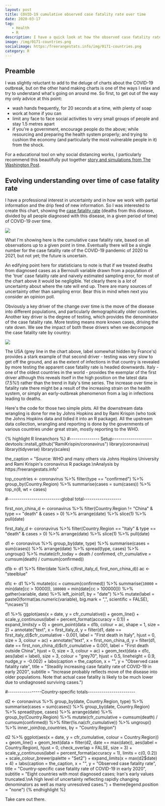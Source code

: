 ```yaml
---
layout: post
title: COVID-19 cumulative observed case fatality rate over time
date: 2020-03-17
tag: 
   - Health
   - R
description: I have a quick look at how the observed case fatality rate of COVID-19 has evolved over time so far.
image: /img/0171-countries.png
socialimage: https:/freerangestats.info/img/0171-countries.png
category: R
---
```


## Preamble

I was slightly reluctant to add to the deluge of charts about the COVID-19 outbreak, but on the other hand making charts is one of the ways I relax and try to understand what's going on around me. So first, to get out of the way my only advice at this point:

- wash hands frequently, for 20 seconds at a time, with plenty of soap
- work at home if you can
- limit any face to face social activities to very small groups of people and stay 1.5 metres apart
- if you're a government, encourage people do the above; while resourcing and preparing the health system properly; and trying to cushion the economy (and particularly the most vulnerable people in it) from the shock.

For a educational tool on why social distancing works, I particularly recommend this beautifully put together [story and simulations from The Washington Post](https://www.washingtonpost.com/graphics/2020/world/corona-simulator/).

## Evolving understanding over time of case fatality rate

I have a professional interest in uncertainty and in how we work with partial information and the drip feed of new information. So I was interested to create this chart, showing the [case fatality rate](https://en.wikipedia.org/wiki/Case_fatality_rate) (deaths from this disease, divided by all people diagnosed with this disease, in a given period of time) of COVID-19 over time.

<object type="image/svg+xml" data='/img/0171-global.svg' width='100%'><img src='/img/0171-global.png'></object>

What I'm showing here is the cumulative case fatality rate, based on all observations up to a given point in time. Eventually there will be a single number for the case fatality rate of the COVID-19 pandemic of 2020 to 2021, but not yet; the future is uncertain.

An edifying point here for statisticians to note is that if we treated deaths from diagnosed cases as a Bernoulli variable drawn from a population of the 'true' case fatality rate and naively estimated sampling error, for most of the chart above it would be negligible. Yet clearly there is a *lot* of uncertainty about where the rate will end up. There are many sources of uncertainty other than sampling error. Bear this in mind when next you consider an opinion poll.

Obviously a key driver of the change over time is the move of the disease into different populations, and particularly demographically older countries. Another key driver is the degree of testing, which provides the denominator of the case fatality rate. More testing means more known cases, driving the rate down. We see the impact of both these drivers when we decompose the case fatality rate by country:

<object type="image/svg+xml" data='/img/0171-countries.svg' width='100%'><img src='/img/0171-countries.png'></object>

The USA (grey line in the chart above, label somewhat hidden by France's) provides a stark example of that second driver - testing was very slow to get off the ground, and as the extent of infections in that country is revealed by more testing the apparent case fatality rate is headed downwards. Italy - one of the oldest countries in the world - provides the exemplar of the first driver although this reveals itself in the high position on the latest data (7.5%!) rather than the trend in Italy's time series. The increase over time in fatality rate there might be a result of the increasing strain on the health system, or simply an early-outbreak phenomenon from a lag in infections leading to deaths.

Here's the code for those two simple plots. All the downstream data wrangling is done for me by Johns Hopkins and by Rami Krispin (who took the Johns Hopkins data and tidied it into an R package). All the upstream data collection, wrangling and reporting is done by the governments of various countries under great strain, mostly reporting to the WHO.

{% highlight R lineanchors %}
#--------------- Setup--------------------
devtools::install_github("RamiKrispin/coronavirus")
library(coronavirus)
library(tidyverse)
library(scales)

the_caption = "Source: WHO and many others via Johns Hopkins University and Rami Krispin's coronavirus R package.\nAnalysis by https:/freerangestats.info"

top_countries <- coronavirus %>%
  filter(type == "confirmed") %>%
  group_by(Country.Region) %>%
  summarise(cases = sum(cases)) %>%
  top_n(8, wt = cases)

#---------------------------global total-------------------

first_non_china_d <- coronavirus %>%
  filter(Country.Region != "China" & type == "death" & cases > 0) %>%
  arrange(date) %>%
  slice(1) %>%
  pull(date)

first_italy_d <- coronavirus %>%
  filter(Country.Region == "Italy" & type == "death" & cases > 0) %>%
  arrange(date) %>%
  slice(1) %>%
  pull(date)


d1 <- coronavirus %>%
  group_by(date, type) %>%
  summarise(cases = sum(cases)) %>%
  arrange(date) %>%
  spread(type, cases) %>%
  ungroup() %>%
  mutate(cfr_today = death / confirmed,
         cfr_cumulative = cumsum(death) / cumsum(confirmed))

d1b <- d1 %>%
  filter(date %in% c(first_italy_d, first_non_china_d))
ac <- "steelblue"

d1c <- d1 %>%
  mutate(cc = cumsum(confirmed)) %>% 
  summarise(`10000` = min(date[cc > 10000]),
         `100000` = min(date[cc > 100000])) %>%
  gather(variable, date) %>%
  left_join(d1, by = "date") %>%
  mutate(label = paste0(format(as.numeric(variable), big.mark = ",", scientific = FALSE), "\ncases"))

d1 %>%
  ggplot(aes(x = date, y = cfr_cumulative)) +
  geom_line() +
  scale_y_continuous(label = percent_format(accuracy = 0.1)) +
  expand_limits(y = 0) +
  geom_point(data = d1b, colour = ac, shape = 1, size = 2) +
  annotate("text", x = first_italy_d, 
           y = filter(d1, date == first_italy_d)$cfr_cumulative - 0.001, 
           label = "First death in Italy",
           hjust = 0, size = 3, colour = ac) +
  annotate("text", x = first_non_china_d, 
           y = filter(d1, date == first_non_china_d)$cfr_cumulative + 0.001, 
           label = "First death outside China",
           hjust = 0, size = 3, colour = ac) +
  geom_text(data = d1c, aes(label = label), 
            size = 3, colour = "grey70", 
            hjust = 0.5, lineheight = 0.9, nudge_y = -0.002) +
  labs(caption = the_caption,
       x = "",
       y = "Observed case fatality rate",
       title = "Steadily increasing case fatality rate of COVID-19 in early 2020",
       subtitle = "Increase probably reflects move of the disease into older populations.
Note that actual case fatality is likely to be much lower due to undiagnosed surviving cases.")

#-----------------Country-specific totals------------------------

d2 <- coronavirus %>%
  group_by(date, Country.Region, type) %>%
  summarise(cases = sum(cases)) %>%
  group_by(date, Country.Region) %>%
  spread(type, cases) %>%
  arrange(date) %>%
  group_by(Country.Region) %>%
  mutate(cfr_cumulative = cumsum(death) / cumsum(confirmed)) %>%
  filter(!is.na(cfr_cumulative)) %>%
  ungroup() %>%
  inner_join(top_countries, by = "Country.Region") 


d2 %>%
  ggplot(aes(x = date, y = cfr_cumulative, colour = Country.Region)) +
  geom_line() +
  geom_text(data = filter(d2, date == max(date)), aes(label = Country.Region), 
            hjust = 0, check_overlap = FALSE, size = 3) +
  scale_y_continuous(label = percent_format(accuracy = 1), limits = c(0, 0.2)) +
  scale_colour_brewer(palette = "Set2") +
  expand_limits(x = max(d2$date) + 4) +
  labs(caption = the_caption,
       x = "",
       y = "Observed case fatality rate",
       title = "Country-specific case fatality rate of COVID-19 in early 2020",
       subtitle = "Eight countries with most diagnosed cases; Iran's early values truncated.\nA high level of uncertainty reflecting rapidly changing denominators as well as many unresolved cases.") +
theme(legend.position = "none")
{% endhighlight %}

Take care out there.
